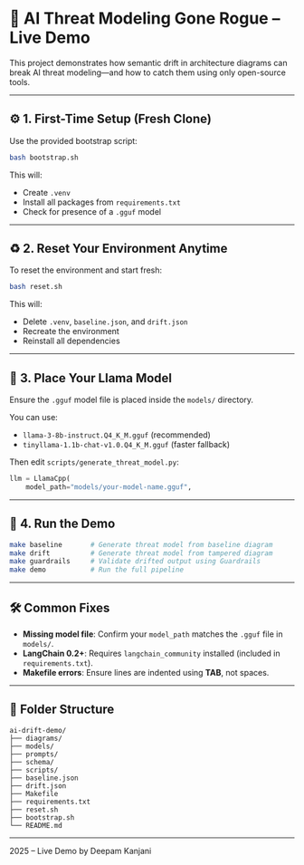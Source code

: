 # 🧠 AI Threat Modeling Gone Rogue – Live Demo

This project demonstrates how semantic drift in architecture diagrams can break AI threat modeling—and how to catch them using only open-source tools.

---

## ⚙️ 1. First-Time Setup (Fresh Clone)

Use the provided bootstrap script:

```bash
bash bootstrap.sh
```

This will:
- Create `.venv`
- Install all packages from `requirements.txt`
- Check for presence of a `.gguf` model

---

## ♻️ 2. Reset Your Environment Anytime

To reset the environment and start fresh:

```bash
bash reset.sh
```

This will:
- Delete `.venv`, `baseline.json`, and `drift.json`
- Recreate the environment
- Reinstall all dependencies

---

## 📁 3. Place Your Llama Model

Ensure the `.gguf` model file is placed inside the `models/` directory.

You can use:
- `llama-3-8b-instruct.Q4_K_M.gguf` (recommended)
- `tinyllama-1.1b-chat-v1.0.Q4_K_M.gguf` (faster fallback)

Then edit `scripts/generate_threat_model.py`:

```python
llm = LlamaCpp(
    model_path="models/your-model-name.gguf",
```

---

## 🚀 4. Run the Demo

```bash
make baseline       # Generate threat model from baseline diagram
make drift          # Generate threat model from tampered diagram
make guardrails     # Validate drifted output using Guardrails
make demo           # Run the full pipeline
```

---

## 🛠️ Common Fixes

- **Missing model file**: Confirm your `model_path` matches the `.gguf` file in `models/`.
- **LangChain 0.2+**: Requires `langchain_community` installed (included in `requirements.txt`).
- **Makefile errors**: Ensure lines are indented using **TAB**, not spaces.

---

## 📁 Folder Structure

```
ai-drift-demo/
├── diagrams/
├── models/
├── prompts/
├── schema/
├── scripts/
├── baseline.json
├── drift.json
├── Makefile
├── requirements.txt
├── reset.sh
├── bootstrap.sh
└── README.md
```

---

2025 – Live Demo by Deepam Kanjani